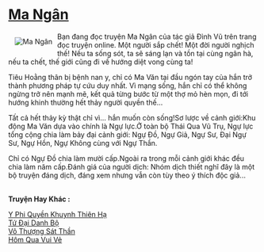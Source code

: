 <a href="https://utruyen.com/truyen/ma-ngan/21676/" title="Ma Ngân"><h1>Ma Ngân</h1></a><div style="display:table"><img align="right" style="float: left; padding: 10px;" src="https://utruyen.com/images/story/200x260/ma-ngan.jpg" alt="Ma Ngân">Bạn đang đọc truyện Ma Ngân của tác giả Đình Vũ trên trang đọc truyện online. Một người sắp chết! Một đời người nghịch thế! Nếu ta sống sót, ta sẽ sáng lạn và tồn tại cùng ngân hà, nếu ta chết, thế giới cũng đi về hướng diệt vong cùng ta!<p></p>Tiêu Hoằng thân bị bệnh nan y, chỉ có Ma Văn tại đầu ngón tay của hắn trở thành phương pháp tự cứu duy nhất. Vì mạng sống, hắn chỉ có thể không ngừng trở nên mạnh mẽ, kết quả từng bước từ một thợ mỏ hèn mọn, đi tới hướng khinh thường hết thảy người quyền thế...<p></p>Tất cả hết thảy kỳ thật chỉ vì... hắn muốn còn sống!Sơ lược về cảnh giới:Khu động Ma Văn dựa vào chính là Ngự lực.Ở toàn bộ Thái Qua Vũ Trụ, Ngự lực tổng cộng chia làm bảy đại cảnh giới: Ngự Đồ, Ngự Giả, Ngự Sư, Đại Ngự Sư, Ngự Hồn, Ngự Không cùng với Ngự Thần.<p></p>Chỉ có Ngự Đồ chia làm mười cấp.Ngoài ra trong mỗi cảnh giới khác đều chia làm năm cấp.Đánh giá của người dịch: Nhóm dịch thiết nghĩ đây là một bộ truyện đáng dịch, đáng xem nhưng vẫn còn tùy theo ý thích độc giả...</div><p><br><b>Truyện Hay Khác :</b></p><a href="https://utruyen.com/truyen/y-phi-quyen-khuynh-thien-ha/17612/" alt="Y Phi Quyền Khuynh Thiên Hạ">Y Phi Quyền Khuynh Thiên Hạ</a><br/><a href="https://truyenngontinhay.wordpress.com/2019/10/03/tu-dai-danh-bo/" alt="Tứ Đại Danh Bộ">Tứ Đại Danh Bộ</a><br/><a href="https://github.com/quanluxury/ngontinhhot/tree/master/truyenhay/16288/" alt="Vô Thượng Sát Thần">Vô Thượng Sát Thần</a><br/><a href="https://www.wattpad.com/story/201623029-h%C3%B4m-qua-vui-v%E1%BA%BB" alt="Hôm Qua Vui Vẻ">Hôm Qua Vui Vẻ</a><br/>